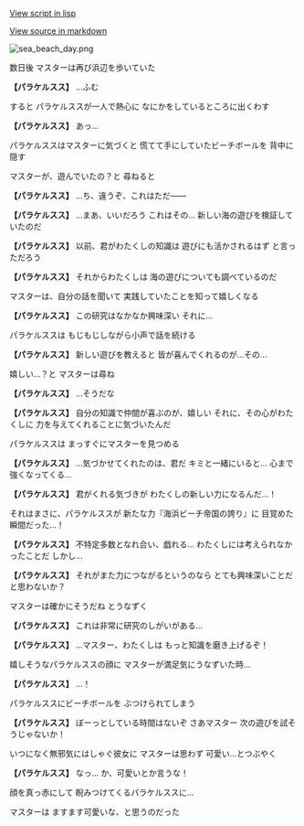 [View script in lisp](../scripts/210131104.txt)

[View source in markdown](210131104.md)

![sea_beach_day.png](../images/backgrounds/sea_beach_day.png)

数日後
マスターは再び浜辺を歩いていた

**【パラケルスス】**
…ふむ

すると
パラケルススが一人で熱心に
なにかをしているところに出くわす

**【パラケルスス】**
あっ…

パラケルススはマスターに気づくと
慌てて手にしていたビーチボールを
背中に隠す

マスターが、遊んでいたの？と
尋ねると

**【パラケルスス】**
…ち、違うぞ、これはただ――

**【パラケルスス】**
…まあ、いいだろう
これはその…
新しい海の遊びを検証していたのだ

**【パラケルスス】**
以前、君がわたくしの知識は
遊びにも活かされるはず
と言っただろう

**【パラケルスス】**
それからわたくしは
海の遊びについても調べているのだ

マスターは、自分の話を聞いて
実践していたことを知って嬉しくなる

**【パラケルスス】**
この研究はなかなか興味深い
それに…

パラケルススは
もじもじしながら小声で話を続ける

**【パラケルスス】**
新しい遊びを教えると
皆が喜んでくれるのが…その…

嬉しい…？と
マスターは尋ね

**【パラケルスス】**
…そうだな

**【パラケルスス】**
自分の知識で仲間が喜ぶのが、嬉しい
それに、その心がわたくしに
力を与えてくれることに気づいたんだ

パラケルススは
まっすぐにマスターを見つめる

**【パラケルスス】**
…気づかせてくれたのは、君だ
キミと一緒にいると…
心まで強くなってくる…

**【パラケルスス】**
君がくれる気づきが
わたくしの新しい力になるんだ…！

それはまさに、パラケルススが
新たな力『海浜ビーチ帝国の誇り』に
目覚めた瞬間だった…！

**【パラケルスス】**
不特定多数となれ合い、戯れる…
わたくしには考えられなかったことだ
しかし…

**【パラケルスス】**
それがまた力につながるというのなら
とても興味深いことだと思わないか？

マスターは確かにそうだね
とうなずく

**【パラケルスス】**
これは非常に研究のしがいがある…

**【パラケルスス】**
…マスター、わたくしは
もっと知識を磨き上げるぞ！

嬉しそうなパラケルススの顔に
マスターが満足気にうなずいた時…

**【パラケルスス】**
…！

パラケルススにビーチボールを
ぶつけられてしまう

**【パラケルスス】**
ぼーっとしている時間はないぞ
さあマスター
次の遊びを試そうじゃないか！

いつになく無邪気にはしゃぐ彼女に
マスターは思わず
可愛い…とつぶやく

**【パラケルスス】**
なっ…
か、可愛いとか言うな！

顔を真っ赤にして
睨みつけてくるパラケルススに…

マスターは
ますます可愛いな、と思うのだった
